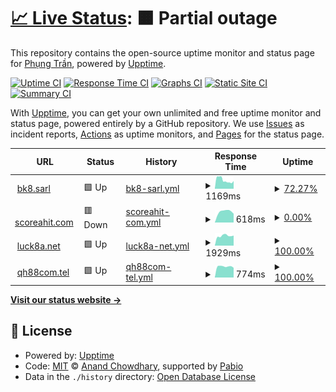 # [📈 Live Status](https://phungtd.github.io/upptime): <!--live status--> **🟧 Partial outage**

This repository contains the open-source uptime monitor and status page for [Phụng Trần](https://phungtd.github.io/upptime), powered by [Upptime](https://github.com/upptime/upptime).

[![Uptime CI](https://github.com/phungtd/upptime/workflows/Uptime%20CI/badge.svg)](https://github.com/phungtd/upptime/actions?query=workflow%3A%22Uptime+CI%22)
[![Response Time CI](https://github.com/phungtd/upptime/workflows/Response%20Time%20CI/badge.svg)](https://github.com/phungtd/upptime/actions?query=workflow%3A%22Response+Time+CI%22)
[![Graphs CI](https://github.com/phungtd/upptime/workflows/Graphs%20CI/badge.svg)](https://github.com/phungtd/upptime/actions?query=workflow%3A%22Graphs+CI%22)
[![Static Site CI](https://github.com/phungtd/upptime/workflows/Static%20Site%20CI/badge.svg)](https://github.com/phungtd/upptime/actions?query=workflow%3A%22Static+Site+CI%22)
[![Summary CI](https://github.com/phungtd/upptime/workflows/Summary%20CI/badge.svg)](https://github.com/phungtd/upptime/actions?query=workflow%3A%22Summary+CI%22)

With [Upptime](https://upptime.js.org), you can get your own unlimited and free uptime monitor and status page, powered entirely by a GitHub repository. We use [Issues](https://github.com/phungtd/upptime/issues) as incident reports, [Actions](https://github.com/phungtd/upptime/actions) as uptime monitors, and [Pages](https://phungtd.github.io/upptime) for the status page.

<!--start: status pages-->
<!-- This summary is generated by Upptime (https://github.com/upptime/upptime) -->
<!-- Do not edit this manually, your changes will be overwritten -->
<!-- prettier-ignore -->
| URL | Status | History | Response Time | Uptime |
| --- | ------ | ------- | ------------- | ------ |
| <img alt="" src="https://icons.duckduckgo.com/ip3/bk8.sarl.ico" height="13"> [bk8.sarl](https://bk8.sarl) | 🟩 Up | [bk8-sarl.yml](https://github.com/phungtd/upptime/commits/HEAD/history/bk8-sarl.yml) | <details><summary><img alt="Response time graph" src="./graphs/bk8-sarl/response-time-week.png" height="20"> 1169ms</summary><br><a href="https://uptime.web7m.com/history/bk8-sarl"><img alt="Response time 1088" src="https://img.shields.io/endpoint?url=https%3A%2F%2Fraw.githubusercontent.com%2Fphungtd%2Fupptime%2FHEAD%2Fapi%2Fbk8-sarl%2Fresponse-time.json"></a><br><a href="https://uptime.web7m.com/history/bk8-sarl"><img alt="24-hour response time 1277" src="https://img.shields.io/endpoint?url=https%3A%2F%2Fraw.githubusercontent.com%2Fphungtd%2Fupptime%2FHEAD%2Fapi%2Fbk8-sarl%2Fresponse-time-day.json"></a><br><a href="https://uptime.web7m.com/history/bk8-sarl"><img alt="7-day response time 1169" src="https://img.shields.io/endpoint?url=https%3A%2F%2Fraw.githubusercontent.com%2Fphungtd%2Fupptime%2FHEAD%2Fapi%2Fbk8-sarl%2Fresponse-time-week.json"></a><br><a href="https://uptime.web7m.com/history/bk8-sarl"><img alt="30-day response time 1517" src="https://img.shields.io/endpoint?url=https%3A%2F%2Fraw.githubusercontent.com%2Fphungtd%2Fupptime%2FHEAD%2Fapi%2Fbk8-sarl%2Fresponse-time-month.json"></a><br><a href="https://uptime.web7m.com/history/bk8-sarl"><img alt="1-year response time 1088" src="https://img.shields.io/endpoint?url=https%3A%2F%2Fraw.githubusercontent.com%2Fphungtd%2Fupptime%2FHEAD%2Fapi%2Fbk8-sarl%2Fresponse-time-year.json"></a></details> | <details><summary><a href="https://uptime.web7m.com/history/bk8-sarl">72.27%</a></summary><a href="https://uptime.web7m.com/history/bk8-sarl"><img alt="All-time uptime 98.92%" src="https://img.shields.io/endpoint?url=https%3A%2F%2Fraw.githubusercontent.com%2Fphungtd%2Fupptime%2FHEAD%2Fapi%2Fbk8-sarl%2Fuptime.json"></a><br><a href="https://uptime.web7m.com/history/bk8-sarl"><img alt="24-hour uptime 100.00%" src="https://img.shields.io/endpoint?url=https%3A%2F%2Fraw.githubusercontent.com%2Fphungtd%2Fupptime%2FHEAD%2Fapi%2Fbk8-sarl%2Fuptime-day.json"></a><br><a href="https://uptime.web7m.com/history/bk8-sarl"><img alt="7-day uptime 72.27%" src="https://img.shields.io/endpoint?url=https%3A%2F%2Fraw.githubusercontent.com%2Fphungtd%2Fupptime%2FHEAD%2Fapi%2Fbk8-sarl%2Fuptime-week.json"></a><br><a href="https://uptime.web7m.com/history/bk8-sarl"><img alt="30-day uptime 93.62%" src="https://img.shields.io/endpoint?url=https%3A%2F%2Fraw.githubusercontent.com%2Fphungtd%2Fupptime%2FHEAD%2Fapi%2Fbk8-sarl%2Fuptime-month.json"></a><br><a href="https://uptime.web7m.com/history/bk8-sarl"><img alt="1-year uptime 98.92%" src="https://img.shields.io/endpoint?url=https%3A%2F%2Fraw.githubusercontent.com%2Fphungtd%2Fupptime%2FHEAD%2Fapi%2Fbk8-sarl%2Fuptime-year.json"></a></details>
| <img alt="" src="https://icons.duckduckgo.com/ip3/scoreahit.com.ico" height="13"> [scoreahit.com](https://scoreahit.com) | 🟥 Down | [scoreahit-com.yml](https://github.com/phungtd/upptime/commits/HEAD/history/scoreahit-com.yml) | <details><summary><img alt="Response time graph" src="./graphs/scoreahit-com/response-time-week.png" height="20"> 618ms</summary><br><a href="https://uptime.web7m.com/history/scoreahit-com"><img alt="Response time 1051" src="https://img.shields.io/endpoint?url=https%3A%2F%2Fraw.githubusercontent.com%2Fphungtd%2Fupptime%2FHEAD%2Fapi%2Fscoreahit-com%2Fresponse-time.json"></a><br><a href="https://uptime.web7m.com/history/scoreahit-com"><img alt="24-hour response time 0" src="https://img.shields.io/endpoint?url=https%3A%2F%2Fraw.githubusercontent.com%2Fphungtd%2Fupptime%2FHEAD%2Fapi%2Fscoreahit-com%2Fresponse-time-day.json"></a><br><a href="https://uptime.web7m.com/history/scoreahit-com"><img alt="7-day response time 618" src="https://img.shields.io/endpoint?url=https%3A%2F%2Fraw.githubusercontent.com%2Fphungtd%2Fupptime%2FHEAD%2Fapi%2Fscoreahit-com%2Fresponse-time-week.json"></a><br><a href="https://uptime.web7m.com/history/scoreahit-com"><img alt="30-day response time 884" src="https://img.shields.io/endpoint?url=https%3A%2F%2Fraw.githubusercontent.com%2Fphungtd%2Fupptime%2FHEAD%2Fapi%2Fscoreahit-com%2Fresponse-time-month.json"></a><br><a href="https://uptime.web7m.com/history/scoreahit-com"><img alt="1-year response time 1051" src="https://img.shields.io/endpoint?url=https%3A%2F%2Fraw.githubusercontent.com%2Fphungtd%2Fupptime%2FHEAD%2Fapi%2Fscoreahit-com%2Fresponse-time-year.json"></a></details> | <details><summary><a href="https://uptime.web7m.com/history/scoreahit-com">0.00%</a></summary><a href="https://uptime.web7m.com/history/scoreahit-com"><img alt="All-time uptime 86.87%" src="https://img.shields.io/endpoint?url=https%3A%2F%2Fraw.githubusercontent.com%2Fphungtd%2Fupptime%2FHEAD%2Fapi%2Fscoreahit-com%2Fuptime.json"></a><br><a href="https://uptime.web7m.com/history/scoreahit-com"><img alt="24-hour uptime 0.00%" src="https://img.shields.io/endpoint?url=https%3A%2F%2Fraw.githubusercontent.com%2Fphungtd%2Fupptime%2FHEAD%2Fapi%2Fscoreahit-com%2Fuptime-day.json"></a><br><a href="https://uptime.web7m.com/history/scoreahit-com"><img alt="7-day uptime 0.00%" src="https://img.shields.io/endpoint?url=https%3A%2F%2Fraw.githubusercontent.com%2Fphungtd%2Fupptime%2FHEAD%2Fapi%2Fscoreahit-com%2Fuptime-week.json"></a><br><a href="https://uptime.web7m.com/history/scoreahit-com"><img alt="30-day uptime 18.53%" src="https://img.shields.io/endpoint?url=https%3A%2F%2Fraw.githubusercontent.com%2Fphungtd%2Fupptime%2FHEAD%2Fapi%2Fscoreahit-com%2Fuptime-month.json"></a><br><a href="https://uptime.web7m.com/history/scoreahit-com"><img alt="1-year uptime 86.87%" src="https://img.shields.io/endpoint?url=https%3A%2F%2Fraw.githubusercontent.com%2Fphungtd%2Fupptime%2FHEAD%2Fapi%2Fscoreahit-com%2Fuptime-year.json"></a></details>
| <img alt="" src="https://icons.duckduckgo.com/ip3/luck8a.net.ico" height="13"> [luck8a.net](https://luck8a.net) | 🟩 Up | [luck8a-net.yml](https://github.com/phungtd/upptime/commits/HEAD/history/luck8a-net.yml) | <details><summary><img alt="Response time graph" src="./graphs/luck8a-net/response-time-week.png" height="20"> 1929ms</summary><br><a href="https://uptime.web7m.com/history/luck8a-net"><img alt="Response time 1771" src="https://img.shields.io/endpoint?url=https%3A%2F%2Fraw.githubusercontent.com%2Fphungtd%2Fupptime%2FHEAD%2Fapi%2Fluck8a-net%2Fresponse-time.json"></a><br><a href="https://uptime.web7m.com/history/luck8a-net"><img alt="24-hour response time 1629" src="https://img.shields.io/endpoint?url=https%3A%2F%2Fraw.githubusercontent.com%2Fphungtd%2Fupptime%2FHEAD%2Fapi%2Fluck8a-net%2Fresponse-time-day.json"></a><br><a href="https://uptime.web7m.com/history/luck8a-net"><img alt="7-day response time 1929" src="https://img.shields.io/endpoint?url=https%3A%2F%2Fraw.githubusercontent.com%2Fphungtd%2Fupptime%2FHEAD%2Fapi%2Fluck8a-net%2Fresponse-time-week.json"></a><br><a href="https://uptime.web7m.com/history/luck8a-net"><img alt="30-day response time 2084" src="https://img.shields.io/endpoint?url=https%3A%2F%2Fraw.githubusercontent.com%2Fphungtd%2Fupptime%2FHEAD%2Fapi%2Fluck8a-net%2Fresponse-time-month.json"></a><br><a href="https://uptime.web7m.com/history/luck8a-net"><img alt="1-year response time 1771" src="https://img.shields.io/endpoint?url=https%3A%2F%2Fraw.githubusercontent.com%2Fphungtd%2Fupptime%2FHEAD%2Fapi%2Fluck8a-net%2Fresponse-time-year.json"></a></details> | <details><summary><a href="https://uptime.web7m.com/history/luck8a-net">100.00%</a></summary><a href="https://uptime.web7m.com/history/luck8a-net"><img alt="All-time uptime 73.97%" src="https://img.shields.io/endpoint?url=https%3A%2F%2Fraw.githubusercontent.com%2Fphungtd%2Fupptime%2FHEAD%2Fapi%2Fluck8a-net%2Fuptime.json"></a><br><a href="https://uptime.web7m.com/history/luck8a-net"><img alt="24-hour uptime 100.00%" src="https://img.shields.io/endpoint?url=https%3A%2F%2Fraw.githubusercontent.com%2Fphungtd%2Fupptime%2FHEAD%2Fapi%2Fluck8a-net%2Fuptime-day.json"></a><br><a href="https://uptime.web7m.com/history/luck8a-net"><img alt="7-day uptime 100.00%" src="https://img.shields.io/endpoint?url=https%3A%2F%2Fraw.githubusercontent.com%2Fphungtd%2Fupptime%2FHEAD%2Fapi%2Fluck8a-net%2Fuptime-week.json"></a><br><a href="https://uptime.web7m.com/history/luck8a-net"><img alt="30-day uptime 100.00%" src="https://img.shields.io/endpoint?url=https%3A%2F%2Fraw.githubusercontent.com%2Fphungtd%2Fupptime%2FHEAD%2Fapi%2Fluck8a-net%2Fuptime-month.json"></a><br><a href="https://uptime.web7m.com/history/luck8a-net"><img alt="1-year uptime 73.97%" src="https://img.shields.io/endpoint?url=https%3A%2F%2Fraw.githubusercontent.com%2Fphungtd%2Fupptime%2FHEAD%2Fapi%2Fluck8a-net%2Fuptime-year.json"></a></details>
| <img alt="" src="https://icons.duckduckgo.com/ip3/qh88com.tel.ico" height="13"> [qh88com.tel](https://qh88com.tel) | 🟩 Up | [qh88com-tel.yml](https://github.com/phungtd/upptime/commits/HEAD/history/qh88com-tel.yml) | <details><summary><img alt="Response time graph" src="./graphs/qh88com-tel/response-time-week.png" height="20"> 774ms</summary><br><a href="https://uptime.web7m.com/history/qh88com-tel"><img alt="Response time 1247" src="https://img.shields.io/endpoint?url=https%3A%2F%2Fraw.githubusercontent.com%2Fphungtd%2Fupptime%2FHEAD%2Fapi%2Fqh88com-tel%2Fresponse-time.json"></a><br><a href="https://uptime.web7m.com/history/qh88com-tel"><img alt="24-hour response time 753" src="https://img.shields.io/endpoint?url=https%3A%2F%2Fraw.githubusercontent.com%2Fphungtd%2Fupptime%2FHEAD%2Fapi%2Fqh88com-tel%2Fresponse-time-day.json"></a><br><a href="https://uptime.web7m.com/history/qh88com-tel"><img alt="7-day response time 774" src="https://img.shields.io/endpoint?url=https%3A%2F%2Fraw.githubusercontent.com%2Fphungtd%2Fupptime%2FHEAD%2Fapi%2Fqh88com-tel%2Fresponse-time-week.json"></a><br><a href="https://uptime.web7m.com/history/qh88com-tel"><img alt="30-day response time 749" src="https://img.shields.io/endpoint?url=https%3A%2F%2Fraw.githubusercontent.com%2Fphungtd%2Fupptime%2FHEAD%2Fapi%2Fqh88com-tel%2Fresponse-time-month.json"></a><br><a href="https://uptime.web7m.com/history/qh88com-tel"><img alt="1-year response time 1247" src="https://img.shields.io/endpoint?url=https%3A%2F%2Fraw.githubusercontent.com%2Fphungtd%2Fupptime%2FHEAD%2Fapi%2Fqh88com-tel%2Fresponse-time-year.json"></a></details> | <details><summary><a href="https://uptime.web7m.com/history/qh88com-tel">100.00%</a></summary><a href="https://uptime.web7m.com/history/qh88com-tel"><img alt="All-time uptime 48.33%" src="https://img.shields.io/endpoint?url=https%3A%2F%2Fraw.githubusercontent.com%2Fphungtd%2Fupptime%2FHEAD%2Fapi%2Fqh88com-tel%2Fuptime.json"></a><br><a href="https://uptime.web7m.com/history/qh88com-tel"><img alt="24-hour uptime 100.00%" src="https://img.shields.io/endpoint?url=https%3A%2F%2Fraw.githubusercontent.com%2Fphungtd%2Fupptime%2FHEAD%2Fapi%2Fqh88com-tel%2Fuptime-day.json"></a><br><a href="https://uptime.web7m.com/history/qh88com-tel"><img alt="7-day uptime 100.00%" src="https://img.shields.io/endpoint?url=https%3A%2F%2Fraw.githubusercontent.com%2Fphungtd%2Fupptime%2FHEAD%2Fapi%2Fqh88com-tel%2Fuptime-week.json"></a><br><a href="https://uptime.web7m.com/history/qh88com-tel"><img alt="30-day uptime 92.99%" src="https://img.shields.io/endpoint?url=https%3A%2F%2Fraw.githubusercontent.com%2Fphungtd%2Fupptime%2FHEAD%2Fapi%2Fqh88com-tel%2Fuptime-month.json"></a><br><a href="https://uptime.web7m.com/history/qh88com-tel"><img alt="1-year uptime 48.33%" src="https://img.shields.io/endpoint?url=https%3A%2F%2Fraw.githubusercontent.com%2Fphungtd%2Fupptime%2FHEAD%2Fapi%2Fqh88com-tel%2Fuptime-year.json"></a></details>

<!--end: status pages-->

[**Visit our status website →**](https://phungtd.github.io/upptime)

## 📄 License

- Powered by: [Upptime](https://github.com/upptime/upptime)
- Code: [MIT](./LICENSE) © [Anand Chowdhary](https://anandchowdhary.com), supported by [Pabio](https://pabio.com)
- Data in the `./history` directory: [Open Database License](https://opendatacommons.org/licenses/odbl/1-0/)
